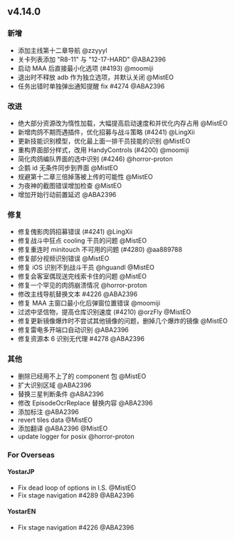 ## v4.14.0

### 新增

- 添加主线第十二章导航 @zzyyyl
- 关卡列表添加 "R8-11" 与 "12-17-HARD" @ABA2396
- 启动 MAA 后直接最小化选项 (#4193) @moomiji
- 退出时不释放 adb 作为独立选项，并默认关闭 @MistEO
- 任务出错时单独弹出通知提醒 fix #4274 @ABA2396

### 改进

- 绝大部分资源改为惰性加载，大幅提高启动速度和并优化内存占用 @MistEO
- 新增肉鸽不期而遇插件，优化招募与战斗策略 (#4241) @LingXii
- 更新技能识别模型，优化最上面一排干员技能的识别 @MistEO
- 重构界面部分样式，改用 HandyControls (#4200) @moomiji
- 简化肉鸽编队界面的选中识别 (#4246) @horror-proton
- 企鹅 id 无条件同步到界面 @MistEO
- 规避第十二章三倍掉落被上传的可能性 @MistEO
- 为夜神的截图错误增加检查 @MistEO
- 增加开始行动前置延迟 @ABA2396

### 修复

- 修复傀影肉鸽招募错误 (#4241) @LingXii
- 修复战斗中狂点 cooling 干员的问题 @MistEO
- 修复重连时 minitouch 不可用的问题 (#4280) @aa889788
- 修复部分视频识别错误 @MistEO
- 修复 iOS 识别不到战斗干员 @hguandl @MistEO
- 修复会客室偶现送完线索卡住的问题 @MistEO
- 修复一个罕见的肉鸽崩溃情况 @horror-proton
- 修改主线导航替换文本 #4226 @ABA2396
- 修复 MAA 主窗口最小化后弹窗位置错误  @moomiji
- 过滤中坚信物，提高仓库识别速度 (#4210) @orzFly @MistEO
- 修复更新镜像爆炸时不尝试其他镜像的问题，删掉几个爆炸的镜像 @MistEO
- 修复雷电多开端口自动识别 @ABA2396
- 修复资源本 6 识别无代理 #4278 @ABA2396

### 其他

- 删除已经用不上了的 component 包 @MistEO
- 扩大识别区域 @ABA2396
- 替换三星判断条件 @ABA2396
- 修改 EpisodeOcrReplace 替换内容 @ABA2396
- 添加标注 @ABA2396
- revert tiles data @MistEO
- 添加翻译 @ABA2396 @MistEO
- update logger for posix @horror-proton

### For Overseas

#### YostarJP

- Fix dead loop of options in I.S. @MistEO
- Fix stage navigation #4289 @ABA2396

#### YostarEN

- Fix stage navigation #4226 @ABA2396

